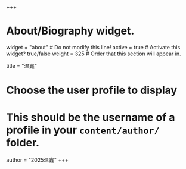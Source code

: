+++
# About/Biography widget.
widget = "about"  # Do not modify this line!
active = true  # Activate this widget? true/false
weight = 325  # Order that this section will appear in.

title = "温鑫"

# Choose the user profile to display
# This should be the username of a profile in your `content/author/` folder.
author = "2025温鑫"
+++
